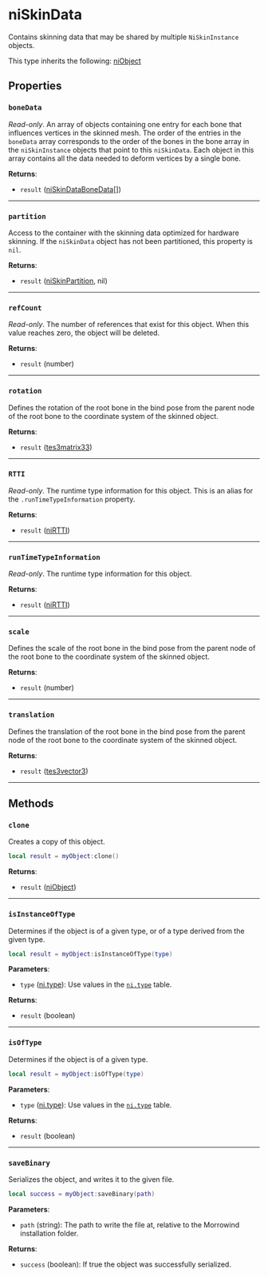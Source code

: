 # niSkinData
<div class="search_terms" style="display: none">niskindata, skindata</div>

<!---
	This file is autogenerated. Do not edit this file manually. Your changes will be ignored.
	More information: https://github.com/MWSE/MWSE/tree/master/docs
-->

Contains skinning data that may be shared by multiple `NiSkinInstance` objects.

This type inherits the following: [niObject](../types/niObject.md)
## Properties

### `boneData`
<div class="search_terms" style="display: none">bonedata</div>

*Read-only*. An array of objects containing one entry for each bone that influences vertices in the skinned mesh. The order of the entries in the `boneData` array corresponds to the order of the bones in the bone array in the `niSkinInstance` objects that point to this `niSkinData`. Each object in this array contains all the data needed to deform vertices by a single bone.

**Returns**:

* `result` ([niSkinDataBoneData](../types/niSkinDataBoneData.md)[])

***

### `partition`
<div class="search_terms" style="display: none">partition</div>

Access to the container with the skinning data optimized for hardware skinning. If the `niSkinData` object has not been partitioned, this property is `nil`.

**Returns**:

* `result` ([niSkinPartition](../types/niSkinPartition.md), nil)

***

### `refCount`
<div class="search_terms" style="display: none">refcount</div>

*Read-only*. The number of references that exist for this object. When this value reaches zero, the object will be deleted.

**Returns**:

* `result` (number)

***

### `rotation`
<div class="search_terms" style="display: none">rotation</div>

Defines the rotation of the root bone in the bind pose from the parent node of the root bone to the coordinate system of the skinned object.

**Returns**:

* `result` ([tes3matrix33](../types/tes3matrix33.md))

***

### `RTTI`
<div class="search_terms" style="display: none">rtti</div>

*Read-only*. The runtime type information for this object. This is an alias for the `.runTimeTypeInformation` property.

**Returns**:

* `result` ([niRTTI](../types/niRTTI.md))

***

### `runTimeTypeInformation`
<div class="search_terms" style="display: none">runtimetypeinformation</div>

*Read-only*. The runtime type information for this object.

**Returns**:

* `result` ([niRTTI](../types/niRTTI.md))

***

### `scale`
<div class="search_terms" style="display: none">scale</div>

Defines the scale of the root bone in the bind pose from the parent node of the root bone to the coordinate system of the skinned object.

**Returns**:

* `result` (number)

***

### `translation`
<div class="search_terms" style="display: none">translation</div>

Defines the translation of the root bone in the bind pose from the parent node of the root bone to the coordinate system of the skinned object.

**Returns**:

* `result` ([tes3vector3](../types/tes3vector3.md))

***

## Methods

### `clone`
<div class="search_terms" style="display: none">clone</div>

Creates a copy of this object.

```lua
local result = myObject:clone()
```

**Returns**:

* `result` ([niObject](../types/niObject.md))

***

### `isInstanceOfType`
<div class="search_terms" style="display: none">isinstanceoftype, instanceoftype</div>

Determines if the object is of a given type, or of a type derived from the given type.

```lua
local result = myObject:isInstanceOfType(type)
```

**Parameters**:

* `type` ([ni.type](../references/ni/types.md)): Use values in the [`ni.type`](https://mwse.github.io/MWSE/references/ni/types/) table.

**Returns**:

* `result` (boolean)

***

### `isOfType`
<div class="search_terms" style="display: none">isoftype, oftype</div>

Determines if the object is of a given type.

```lua
local result = myObject:isOfType(type)
```

**Parameters**:

* `type` ([ni.type](../references/ni/types.md)): Use values in the [`ni.type`](https://mwse.github.io/MWSE/references/ni/types/) table.

**Returns**:

* `result` (boolean)

***

### `saveBinary`
<div class="search_terms" style="display: none">savebinary</div>

Serializes the object, and writes it to the given file.

```lua
local success = myObject:saveBinary(path)
```

**Parameters**:

* `path` (string): The path to write the file at, relative to the Morrowind installation folder.

**Returns**:

* `success` (boolean): If true the object was successfully serialized.

